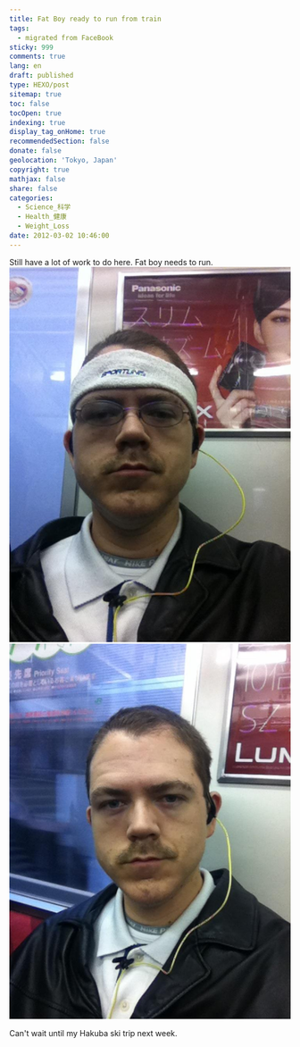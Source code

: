 ```yaml
---
title: Fat Boy ready to run from train
tags:
  - migrated from FaceBook
sticky: 999
comments: true
lang: en
draft: published
type: HEXO/post
sitemap: true
toc: false
tocOpen: true
indexing: true
display_tag_onHome: true
recommendedSection: false
donate: false
geolocation: 'Tokyo, Japan'
copyright: true
mathjax: false
share: false
categories:
  - Science_科学
  - Health_健康
  - Weight_Loss
date: 2012-03-02 10:46:00
---
```


 Still have a lot of work to do here. Fat boy needs to run.
 ![Dressed ready to run](./Fat-Boy-ready-to-run-from-train/429792_253136184772257_908666203_n_253136184772257.jpg)
 ![Dressed ready to run](./Fat-Boy-ready-to-run-from-train/416905_253261338093075_751708737_n_253261338093075.jpg)
 

 Can't wait until my Hakuba ski trip next week.